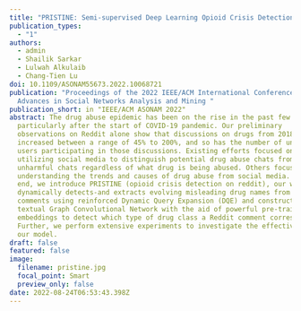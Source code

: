 ```yaml
---
title: "PRISTINE: Semi-supervised Deep Learning Opioid Crisis Detection on Reddit"
publication_types:
  - "1"
authors:
  - admin
  - Shailik Sarkar
  - Lulwah Alkulaib
  - Chang-Tien Lu
doi: 10.1109/ASONAM55673.2022.10068721
publication: "Proceedings of the 2022 IEEE/ACM International Conference on
  Advances in Social Networks Analysis and Mining "
publication_short: in "IEEE/ACM ASONAM 2022"
abstract: The drug abuse epidemic has been on the rise in the past few years,
  particularly after the start of COVID-19 pandemic. Our preliminary
  observations on Reddit alone show that discussions on drugs from 2018 to 2020
  increased between a range of 45% to 200%, and so has the number of unique
  users participating in those discussions. Existing efforts focused on
  utilizing social media to distinguish potential drug abuse chats from
  unharmful chats regardless of what drug is being abused. Others focused on
  understanding the trends and causes of drug abuse from social media. To this
  end, we introduce PRISTINE (opioid crisis detection on reddit), our work
  dynamically detects-and extracts evolving misleading drug names from Reddit
  comments using reinforced Dynamic Query Expansion (DQE) and constructs a
  textual Graph Convolutional Network with the aid of powerful pre-trained
  embeddings to detect which type of drug class a Reddit comment corresponds to.
  Further, we perform extensive experiments to investigate the effectiveness of
  our model.
draft: false
featured: false
image:
  filename: pristine.jpg
  focal_point: Smart
  preview_only: false
date: 2022-08-24T06:53:43.398Z
---
```


